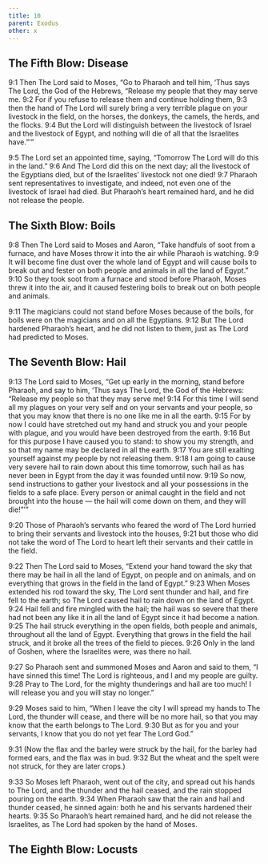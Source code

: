 ```yaml
---
title: 10
parent: Exodus
other: x
---
```


## The Fifth Blow: Disease

<a name="9:1">9:1</a> Then The Lord said to Moses, “Go to Pharaoh and tell him, ‘Thus says The Lord, the God of the Hebrews, “Release my people that they may serve me. <a name="9:2">9:2</a> For if you refuse to release them and continue holding them, <a name="9:3">9:3</a> then the hand of The Lord will surely bring a very terrible plague on your livestock in the field, on the horses, the donkeys, the camels, the herds, and the flocks. <a name="9:4">9:4</a> But the Lord will distinguish between the livestock of Israel and the livestock of Egypt, and nothing will die of all that the Israelites have.”’”

<a name="9:5">9:5</a> The Lord set an appointed time, saying, “Tomorrow The Lord will do this in the land.” <a name="9:6">9:6</a> And The Lord did this on the next day; all the livestock of the Egyptians died, but of the Israelites’ livestock not one died! <a name="9:7">9:7</a> Pharaoh sent representatives to investigate, and indeed, not even one of the livestock of Israel had died. But Pharaoh’s heart remained hard, and he did not release the people.

## The Sixth Blow: Boils

<a name="9:8">9:8</a> Then The Lord said to Moses and Aaron, “Take handfuls of soot from a furnace, and have Moses throw it into the air while Pharaoh is watching. <a name="9:9">9:9</a> It will become fine dust over the whole land of Egypt and will cause boils to break out and fester on both people and animals in all the land of Egypt.” <a name="9:10">9:10</a> So they took soot from a furnace and stood before Pharaoh, Moses threw it into the air, and it caused festering boils to break out on both people and animals.

<a name="9:11">9:11</a> The magicians could not stand before Moses because of the boils, for boils were on the magicians and on all the Egyptians. <a name="9:12">9:12</a> But The Lord hardened Pharaoh’s heart, and he did not listen to them, just as The Lord had predicted to Moses.

## The Seventh Blow: Hail

<a name="9:13">9:13</a> The Lord said to Moses, “Get up early in the morning, stand before Pharaoh, and say to him, ‘Thus says The Lord, the God of the Hebrews: “Release my people so that they may serve me! <a name="9:14">9:14</a> For this time I will send all my plagues on your very self and on your servants and your people, so that you may know that there is no one like me in all the earth. <a name="9:15">9:15</a> For by now I could have stretched out my hand and struck you and your people with plague, and you would have been destroyed from the earth. <a name="9:16">9:16</a> But for this purpose I have caused you to stand: to show you my strength, and so that my name may be declared in all the earth. <a name="9:17">9:17</a> You are still exalting yourself against my people by not releasing them. <a name="9:18">9:18</a> I am going to cause very severe hail to rain down about this time tomorrow, such hail as has never been in Egypt from the day it was founded until now. <a name="9:19">9:19</a> So now, send instructions to gather your livestock and all your possessions in the fields to a safe place. Every person or animal caught in the field and not brought into the house — the hail will come down on them, and they will die!”’”

<a name="9:20">9:20</a> Those of Pharaoh’s servants who feared the word of The Lord hurried to bring their servants and livestock into the houses, <a name="9:21">9:21</a> but those who did not take the word of The Lord to heart left their servants and their cattle in the field.

<a name="9:22">9:22</a> Then The Lord said to Moses, “Extend your hand toward the sky that there may be hail in all the land of Egypt, on people and on animals, and on everything that grows in the field in the land of Egypt.” <a name="9:23">9:23</a> When Moses extended his rod toward the sky, The Lord sent thunder and hail, and fire fell to the earth; so The Lord caused hail to rain down on the land of Egypt. <a name="9:24">9:24</a> Hail fell and fire mingled with the hail; the hail was so severe that there had not been any like it in all the land of Egypt since it had become a nation. <a name="9:25">9:25</a> The hail struck everything in the open fields, both people and animals, throughout all the land of Egypt. Everything that grows in the field the hail struck, and it broke all the trees of the field to pieces. <a name="9:26">9:26</a> Only in the land of Goshen, where the Israelites were, was there no hail.

<a name="9:27">9:27</a> So Pharaoh sent and summoned Moses and Aaron and said to them, “I have sinned this time! The Lord is righteous, and I and my people are guilty. <a name="9:28">9:28</a> Pray to The Lord, for the mighty thunderings and hail are too much! I will release you and you will stay no longer.”

<a name="9:29">9:29</a> Moses said to him, “When I leave the city I will spread my hands to The Lord, the thunder will cease, and there will be no more hail, so that you may know that the earth belongs to The Lord. <a name="9:30">9:30</a> But as for you and your servants, I know that you do not yet fear The Lord God.”

<a name="9:31">9:31</a> (Now the flax and the barley were struck by the hail, for the barley had formed ears, and the flax was in bud. <a name="9:32">9:32</a> But the wheat and the spelt were not struck, for they are later crops.)

<a name="9:33">9:33</a> So Moses left Pharaoh, went out of the city, and spread out his hands to The Lord, and the thunder and the hail ceased, and the rain stopped pouring on the earth. <a name="9:34">9:34</a> When Pharaoh saw that the rain and hail and thunder ceased, he sinned again: both he and his servants hardened their hearts. <a name="9:35">9:35</a> So Pharaoh’s heart remained hard, and he did not release the Israelites, as The Lord had spoken by the hand of Moses.

## The Eighth Blow: Locusts